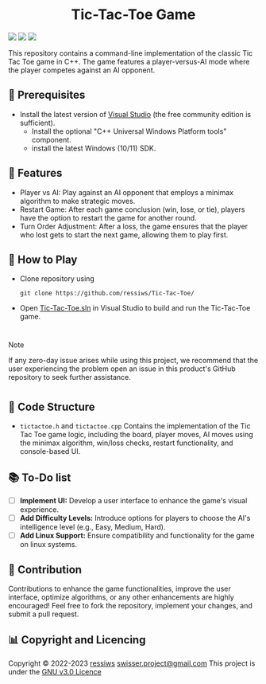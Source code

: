 <h1 align="center">Tic-Tac-Toe Game</h1>

![](https://img.shields.io/github/issues/ressiws/Tic-Tac-Toe?style=for-the-badge)
![](https://img.shields.io/github/stars/ressiws/Tic-Tac-Toe?style=for-the-badge)
![](https://img.shields.io/github/license/ressiws/Tic-Tac-Toe?style=for-the-badge)

This repository contains a command-line implementation of the classic Tic Tac Toe game in C++. The game features a player-versus-AI mode where the player competes against an AI opponent.

## 🎈 Prerequisites

- Install the latest version of [Visual Studio](https://developer.microsoft.com/en-us/windows/downloads) (the free community edition is sufficient).
    - Install the optional "C++ Universal Windows Platform tools" component.
    - install the latest Windows (10/11) SDK.

## 🔧 Features

- Player vs AI: Play against an AI opponent that employs a minimax algorithm to make strategic moves.
- Restart Game: After each game conclusion (win, lose, or tie), players have the option to restart the game for another round.
- Turn Order Adjustment: After a loss, the game ensures that the player who lost gets to start the next game, allowing them to play first.

## 🌠 How to Play

- Clone repository using
    ```
    git clone https://github.com/ressiws/Tic-Tac-Toe/
    ```
- Open [Tic-Tac-Toe.sln](/Tic-Tac-Toe.sln) in Visual Studio to build and run the Tic-Tac-Toe game.

#

> [!NOTE]
> If any zero-day issue arises while using this project, we recommend that the user experiencing the problem open an issue in this product's GitHub repository to seek further assistance.

#

## 📢 Code Structure

- `tictactoe.h` and `tictactoe.cpp` Contains the implementation of the Tic Tac Toe game logic, including the board, player moves, AI moves using the minimax algorithm, win/loss checks, restart functionality, and console-based UI.

## 📚 To-Do list
- [ ] **Implement UI:** Develop a user interface to enhance the game's visual experience.
- [ ] **Add Difficulty Levels:** Introduce options for players to choose the AI's intelligence level (e.g., Easy, Medium, Hard).
- [ ] **Add Linux Support:** Ensure compatibility and functionality for the game on linux systems.

## 💭 Contribution

Contributions to enhance the game functionalities, improve the user interface, optimize algorithms, or any other enhancements are highly encouraged! Feel free to fork the repository, implement your changes, and submit a pull request.

## 📊 Copyright and Licencing

Copyright © 2022-2023 [ressiws](https://github.com/ressiws) swisser.project@gmail.com 
This project is under the [GNU v3.0 Licence](./LICENSE)

